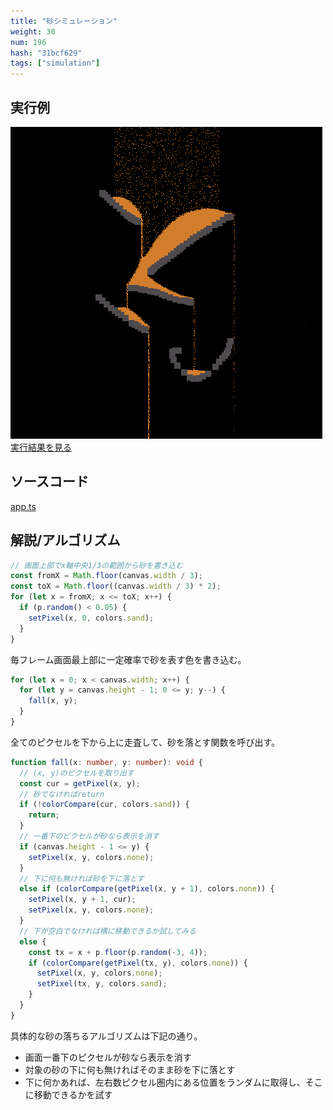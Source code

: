 ```yaml
---
title: "砂シミュレーション"
weight: 30
num: 196
hash: "31bcf629"
tags: ["simulation"]
---
```


## 実行例

![](./static/images/31bcf629/0.png)
[実行結果を見る](./static/play/31bcf629/index.html)

## ソースコード

[app.ts](./static/code/31bcf629/app.ts)

## 解説/アルゴリズム

```typescript
// 画面上部でx軸中央1/3の範囲から砂を書き込む
const fromX = Math.floor(canvas.width / 3);
const toX = Math.floor((canvas.width / 3) * 2);
for (let x = fromX; x <= toX; x++) {
  if (p.random() < 0.05) {
    setPixel(x, 0, colors.sand);
  }
}
```

毎フレーム画面最上部に一定確率で砂を表す色を書き込む。

```typescript
for (let x = 0; x < canvas.width; x++) {
  for (let y = canvas.height - 1; 0 <= y; y--) {
    fall(x, y);
  }
}
```

全てのピクセルを下から上に走査して、砂を落とす関数を呼び出す。

```typescript
function fall(x: number, y: number): void {
  // (x, y)のピクセルを取り出す
  const cur = getPixel(x, y);
  // 砂でなければreturn
  if (!colorCompare(cur, colors.sand)) {
    return;
  }
  // 一番下のピクセルが砂なら表示を消す
  if (canvas.height - 1 <= y) {
    setPixel(x, y, colors.none);
  }
  // 下に何も無ければ砂を下に落とす
  else if (colorCompare(getPixel(x, y + 1), colors.none)) {
    setPixel(x, y + 1, cur);
    setPixel(x, y, colors.none);
  }
  // 下が空白でなければ横に移動できるか試してみる
  else {
    const tx = x + p.floor(p.random(-3, 4));
    if (colorCompare(getPixel(tx, y), colors.none)) {
      setPixel(x, y, colors.none);
      setPixel(tx, y, colors.sand);
    }
  }
}
```

具体的な砂の落ちるアルゴリズムは下記の通り。

- 画面一番下のピクセルが砂なら表示を消す
- 対象の砂の下に何も無ければそのまま砂を下に落とす
- 下に何かあれば、左右数ピクセル圏内にある位置をランダムに取得し、そこに移動できるかを試す

